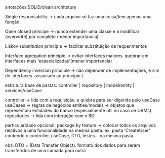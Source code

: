 anotações SOLID/clean architeture

Single responsability -> cada arquivo só faz uma coisa/tem apenas uma função

Open closed principe -> nunca extender uma classe e a modificar (overwrite) por completo (menor importancia)

Liskov substitution principle -> facilitar substituição de requerimentos

Interface agregation principle -> evitar interfaces maiores. quebrar em interfaces mais 'especializadas'(menor importancia)

Dependency inversion principle -> não depender de implementações, e sim de interfaces. associado ao princípio L


estrutura base de pastas: controller | repository | model/entity | services/useCase

controller -> lida com a requisição. a quebra para ser digerida pelo useCase
useCases -> regras de negócios
entities/models -> objetos que representam entidades do banco (especialmente útil no caso de ORMs)
repositories -> lida com interação com o BD

particularidade opcional: package by feature -> colocar todos os arquivos relativos a uma funcionalidade na mesma pasta. 
ex: pasta 'CreateUser' contendo o controller, useCase, DTO, testes... na mesma pasta. 

obs: DTO = (Data Transfer Object). formato dos dados para serem transferidos de uma camada para outra

